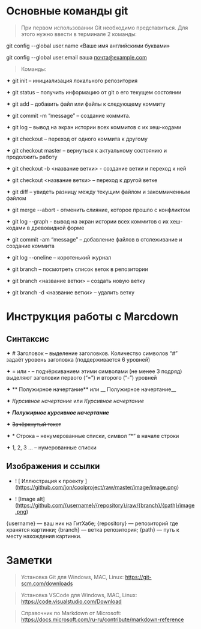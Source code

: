 # Основные команды git

> При первом использовании Git необходимо представиться.  Для этого нужно ввести в терминале 2 команды:

git config --global user.name «Ваше имя английскими буквами»

git config --global user.email ваша почта@example.com

> Команды:

✦	git init – инициализация локального репозитория

✦	git status – получить информацию от git о его текущем состоянии

✦	git add – добавить файл или файлы к следующему коммиту

✦	git commit -m “message” – создание коммита.

✦	git log – вывод на экран истории всех коммитов с их хеш-кодами

✦	git checkout – переход от одного коммита к другому

✦	git checkout master – вернуться к актуальному состоянию и продолжить работу

✦	git checkout  -b <название ветки> - создание ветки и переход к ней

✦   git checkout <название ветки> – переход к другой ветке

✦	git diff – увидеть разницу между текущим файлом и закоммиченным файлом

✦	git merge --abort - отменить слияние, которое прошло с конфликтом

✦	git log --graph - вывод на экран истории всех коммитов с их хеш-кодами в древовидной форме

✦	git commit -am “message” – добавление файлов в отслеживание и       создание коммита

✦	git log --oneline – коротенький журнал

✦	git branch – посмотреть список веток в репозитории

✦	git branch <название ветки> – создать новую ветку

✦	git branch -d <название ветки> – удалить ветку

# Инструкция работы с Marcdown

## Синтаксис

✦	# Заголовок – выделение заголовков. Количество символов “#” задаёт уровень заголовка  (поддерживается 6 уровней)

✦	= или - – подчёркиванием этими символами (не менее 3 подряд) выделяют заголовки  первого (“=”) и второго (“-”) уровней

✦	** Полужирное начертание** или __ Полужирное начертание__

✦	*Курсивное начертание* или _Курсивное начертание_

✦	***Полужирное курсивное начертание***

✦	~~Зачёркнутый текст~~

✦	* Строка – ненумерованные списки, символ “*” в начале строки

✦	1, 2, 3 … – нумерованные списки

## Изображения и ссылки

* ! [ Иллюстрация к проекту ] (https://github.com/jon/coolproject/raw/master/image/image.png)

* ! [Image alt] (https://github.com/{username}/{repository}/raw/{branch}/{path}/image.png)

{username} — ваш ник на ГитХабе;
{repository} — репозиторий где хранятся картинки;
{branch} — ветка репозитория;
{path} — путь к месту нахождения картинки.

# Заметки

> Установка Git для Windows, MAC, Linux: https://git-scm.com/downloads

> Установка VSCode для Windows, MAC, Linux: https://code.visualstudio.com/Download

> Справочник по Markdown от Microsoft:
https://docs.microsoft.com/ru-ru/contribute/markdown-reference
